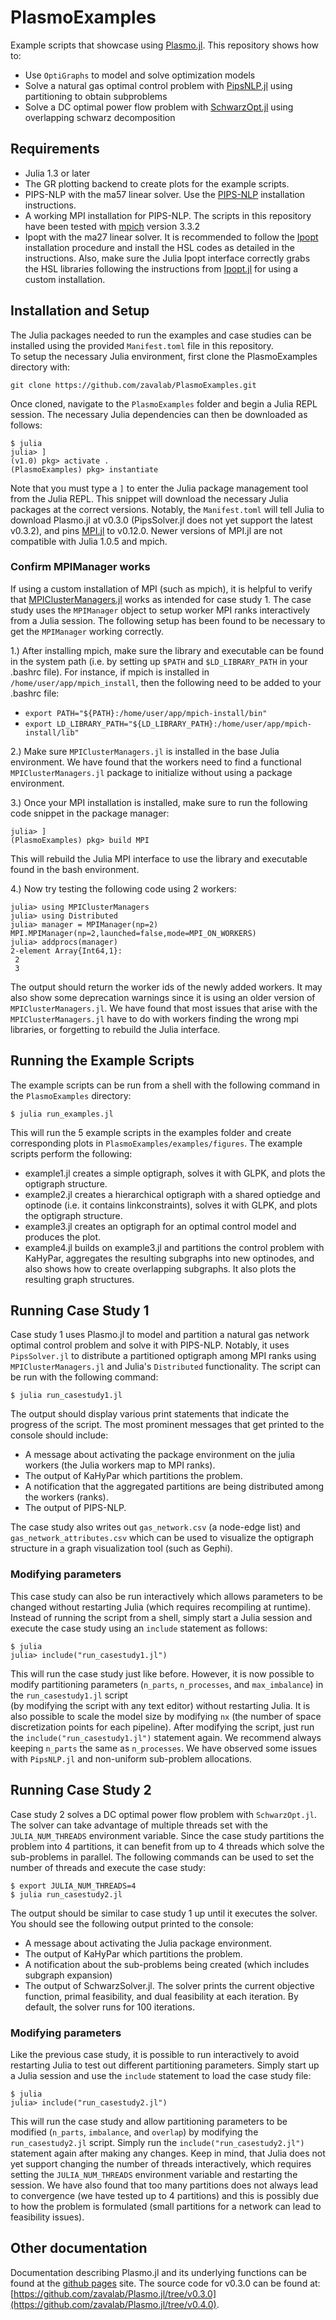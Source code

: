 # PlasmoExamples
Example scripts that showcase using [Plasmo.jl](https://github.com/zavalab/Plasmo.jl).  This repository shows how to:
* Use `OptiGraphs` to model and solve optimization models
* Solve a natural gas optimal control problem with [PipsNLP.jl](https://github.com/zavalab/PipsNLP.jl) using partitioning to obtain subproblems
* Solve a DC optimal power flow problem with [SchwarzOpt.jl](https://github.com/zavalab/SchwarzOpt.jl) using overlapping schwarz decomposition


## Requirements
* Julia 1.3 or later
* The GR plotting backend to create plots for the example scripts.
* PIPS-NLP with the ma57 linear solver. Use the [PIPS-NLP](https://github.com/Argonne-National-Laboratory/PIPS) installation instructions.
* A working MPI installation for PIPS-NLP.  The scripts in this repository have been tested with [mpich](https://www.mpich.org/downloads/) version 3.3.2
* Ipopt with the ma27 linear solver.  It is recommended to follow the [Ipopt](https://coin-or.github.io/Ipopt/INSTALL.html) installation procedure and install
the HSL codes as detailed in the instructions. Also, make sure the Julia Ipopt interface correctly grabs the HSL libraries following the instructions from [Ipopt.jl](https://github.com/jump-dev/Ipopt.jl)
for using a custom installation.


## Installation and Setup
The Julia packages needed to run the examples and case studies can be installed using the provided `Manifest.toml` file in this repository.  
To setup the necessary Julia environment, first clone the PlasmoExamples directory with:

```
git clone https://github.com/zavalab/PlasmoExamples.git
```

Once cloned, navigate to the `PlasmoExamples` folder and begin a Julia REPL session. The necessary Julia dependencies can then be downloaded as follows:

```
$ julia
julia> ]
(v1.0) pkg> activate .
(PlasmoExamples) pkg> instantiate
```
Note that you must type a `]` to enter the Julia package management tool from the Julia REPL.
This snippet will download the necessary Julia packages at the correct versions.  Notably, the `Manifest.toml` will tell Julia to download Plasmo.jl at v0.3.0 (PipsSolver.jl does not yet support the latest v0.3.2), and pins [MPI.jl](https://github.com/JuliaParallel/MPI.jl) to v0.12.0.  Newer versions of MPI.jl are not compatible with Julia 1.0.5 and mpich.

### Confirm MPIManager works
If using a custom installation of MPI (such as mpich), it is helpful to verify that [MPIClusterManagers.jl](https://github.com/JuliaParallel/MPIClusterManagers.jl)
works as intended for case study 1. The case study uses the `MPIManager` object to setup worker MPI ranks interactively from a Julia session. The following
setup has been found to be necessary to get the `MPIManager` working correctly.

1.) After installing mpich, make sure the library and executable can be found in the system path (i.e. by setting up `$PATH` and `$LD_LIBRARY_PATH` in your .bashrc file).  For instance, if
mpich is installed in `/home/user/app/mpich_install`, then the following need to be added to your .bashrc file:
* `export PATH="${PATH}:/home/user/app/mpich-install/bin"`
* `export LD_LIBRARY_PATH="${LD_LIBRARY_PATH}:/home/user/app/mpich-install/lib"`

2.) Make sure `MPIClusterManagers.jl` is installed in the base Julia environment. We have found that the workers need to find a functional `MPIClusterManagers.jl` package to initialize without using a package environment.

3.) Once your MPI installation is installed, make sure to run the following code snippet in the package manager:

```
julia> ]
(PlasmoExamples) pkg> build MPI
```
This will rebuild the Julia MPI interface to use the library and executable found in the bash environment.

4.) Now try testing the following code using 2 workers:
```
julia> using MPIClusterManagers
julia> using Distributed
julia> manager = MPIManager(np=2)
MPI.MPIManager(np=2,launched=false,mode=MPI_ON_WORKERS)
julia> addprocs(manager)
2-element Array{Int64,1}:
 2
 3
```
The output should return the worker ids of the newly added workers.  It may also show some deprecation warnings since it is using an older version of `MPIClusterManagers.jl`.
We have found that most issues that arise with the `MPIClusterManagers.jl` have to do with workers finding the wrong mpi libraries, or forgetting to rebuild the Julia interface.

## Running the Example Scripts
The example scripts can be run from a shell with the following command in the `PlasmoExamples` directory:

```
$ julia run_examples.jl
```

This will run the 5 example scripts in the examples folder and create corresponding plots in `PlasmoExamples/examples/figures`. The example scripts perform the following:

* example1.jl creates a simple optigraph, solves it with GLPK, and plots the optigraph structure.
* example2.jl creates a hierarchical optigraph with a shared optiedge and optinode (i.e. it contains linkconstraints), solves it with GLPK, and plots the optigraph structure.
* example3.jl creates an optigraph for an optimal control model and produces the plot.
* example4.jl builds on example3.jl and partitions the control problem with KaHyPar, aggregates the resulting subgraphs into new optinodes, and also shows how to create overlapping subgraphs. It also plots the resulting graph structures.


## Running Case Study 1
Case study 1 uses Plasmo.jl to model and partition a natural gas network optimal control problem and solve it with PIPS-NLP.
Notably, it uses `PipsSolver.jl` to distribute a partitioned optigraph among MPI ranks using `MPIClusterManagers.jl` and Julia's `Distributed` functionality.
The script can be run with the following command:

```
$ julia run_casestudy1.jl
```
The output should display various print statements that indicate the progress of the script.  The most prominent messages that get printed to the console should include:
* A message about activating the package environment on the julia workers (the Julia workers map to MPI ranks).  
* The output of KaHyPar which partitions the problem.  
* A notification that the aggregated partitions are being distributed among the workers (ranks).
* The output of PIPS-NLP.

The case study also writes out `gas_network.csv` (a node-edge list) and `gas_network_attributes.csv` which can be used to visualize the optigraph structure in a graph visualization tool (such as Gephi).

### Modifying parameters
This case study can also be run interactively which allows parameters to be changed without restarting Julia (which requires recompiling at runtime).  Instead of running the script from a shell,
simply start a Julia session and execute the case study using an `include`  statement as follows:

```
$ julia
julia> include("run_casestudy1.jl")
```
This will run the case study just like before.  However, it is now possible to modify partitioning parameters (`n_parts`, `n_processes`, and `max_imbalance`) in the `run_casestudy1.jl` script  
(by modifying the script with any text editor) without restarting Julia. It is also possible to scale the model size by modifying `nx` (the number of space discretization points for each pipeline).
After modifying the script, just run the `include("run_casestudy1.jl")` statement again.
We recommend always keeping `n_parts` the same as `n_processes`.  We have observed some issues with `PipsNLP.jl` and non-uniform sub-problem allocations.

## Running Case Study 2
Case study 2 solves a DC optimal power flow problem with `SchwarzOpt.jl`. The solver can take advantage of multiple threads set with the
`JULIA_NUM_THREADS` environment variable.  Since the case study partitions the problem into 4 partitions, it can benefit from up to 4 threads which solve
the sub-problems in parallel.  The following commands can be used to set the number of threads and execute the case study:

```
$ export JULIA_NUM_THREADS=4
$ julia run_casestudy2.jl
```

The output should be similar to case study 1 up until it executes the solver.  You should see the following output printed to the console:
* A message about activating the Julia package environment.
* The output of KaHyPar which partitions the problem.
* A notification about the sub-problems being created (which includes subgraph expansion)
* The output of SchwarzSolver.jl.  The solver prints the current objective function, primal feasibility, and dual feasibility at each iteration. By default, the solver runs for 100 iterations.

### Modifying parameters
Like the previous case study, it is possible to run interactively to avoid restarting Julia to test out different partitioning parameters.  Simply
start up a Julia session and use the `include` statement to load the case study file:

```
$ julia
julia> include("run_casestudy2.jl")
```
This will run the case study and allow partitioning parameters to be modified (`n_parts`, `imbalance`, and `overlap`)
by modifying the `run_casestudy2.jl` script. Simply run the `include("run_casestudy2.jl")` statement again after making any changes.
Keep in mind, that Julia does not yet support changing the number of threads interactively, which requires setting the `JULIA_NUM_THREADS` environment variable and restarting the session.
We have also found that too many partitions does not always lead to convergence (we have tested up to 4 partitions) and this is possibly due to how the problem is
formulated (small partitions for a network can lead to feasibility issues).

## Other documentation
Documentation describing Plasmo.jl and its underlying functions can be found at the [github pages](https://zavalab.github.io/Plasmo.jl/dev/) site.
The source code for v0.3.0 can be found at: [https://github.com/zavalab/Plasmo.jl/tree/v0.3.0](https://github.com/zavalab/Plasmo.jl/tree/v0.4.0).
